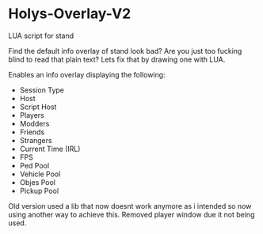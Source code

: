# Holys-Overlay-V2
LUA script for stand

Find the default info overlay of stand look bad? Are you just too fucking blind to read that plain text?
Lets fix that by drawing one with LUA.

Enables an info overlay displaying the following: 
- Session Type
- Host
- Script Host
- Players
- Modders
- Friends
- Strangers
- Current Time (IRL)
- FPS
- Ped Pool
- Vehicle Pool
- Objes Pool
- Pickup Pool

Old version used a lib that now doesnt work anymore as i intended so now using another way to achieve this. Removed player window due it not being used.
